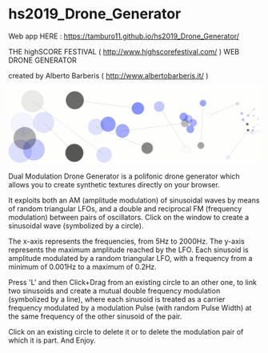 # hs2019_Drone_Generator 
Web app HERE : https://tamburo11.github.io/hs2019_Drone_Generator/

THE highSCORE FESTIVAL ( http://www.highscorefestival.com/ ) WEB DRONE GENERATOR

created by Alberto Barberis ( http://www.albertobarberis.it/ )

![alt text](https://github.com/tamburo11/hs2019_Drone_Generator/blob/master/drone.png)

Dual Modulation Drone Generator is a polifonic drone generator which allows you to create synthetic textures directly on your browser. 

It exploits both an AM (amplitude modulation) of sinusoidal waves by means of random triangular LFOs, and a double and reciprocal FM (frequency modulation) between pairs of oscillators. Click on the window to create a sinusoidal wave (symbolized by a circle). 

The x-axis represents the frequencies, from 5Hz to 2000Hz. The y-axis represents the maximum amplitude reached by the LFO. Each sinusoid is amplitude modulated by a random triangular LFO, with a frequency from a minimum of 0.001Hz to a maximum of 0.2Hz. 

Press 'L' and then Click+Drag from an existing circle to an other one, to link two sinusoids and create a mutual double frequency modulation (symbolized by a line), where each sinusoid is treated as a carrier frequency modulated by a modulation Pulse (with random Pulse Width) at the same frequency of the other sinusoid of the pair. 

Click on an existing circle to delete it or to delete the modulation pair of which it is part. And Enjoy.
